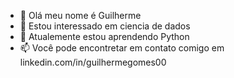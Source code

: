 - 👋 Olá meu nome é Guilherme
- 👀 Estou interessado em ciencia de dados
- 🌱 Atualemente estou aprendendo Python
- 📫 Você pode encontretar em contato comigo em linkedin.com/in/guilhermegomes00

<!---
guilhermedata077/guilhermedata077 is a ✨ special ✨ repository because its `README.md` (this file) appears on your GitHub profile.
You can click the Preview link to take a look at your changes.
--->
